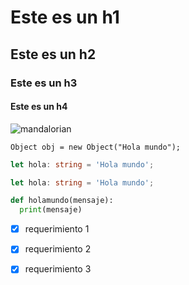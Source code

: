 # Este es un h1
## Este es un h2
### Este es un h3
#### Este es un h4

![mandalorian](https://hips.hearstapps.com/hmg-prod/images/the-mandalorian-the-tragedy-fotogramas-1-1607101080.jpg)

```
Object obj = new Object("Hola mundo");
```

``` typescript
let hola: string = 'Hola mundo';
```

``` typescript
let hola: string = 'Hola mundo';
```

``` python
def holamundo(mensaje):
  print(mensaje)
```

- [x] requerimiento 1
- [x] requerimiento 2
- [x] requerimiento 3


